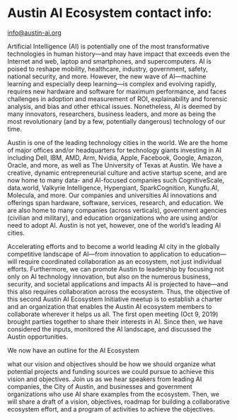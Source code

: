 # Austin AI Ecosystem contact info:
info@austin-ai.org

Artificial Intelligence (AI) is potentially one of the most transformative technologies in human history—and may have impact that exceeds even the Internet and web, laptop and smartphones, and supercomputers. AI is poised to reshape mobility, healthcare, industry, government, safety, national security, and more. However, the new wave of AI—machine learning and especially deep learning—is complex and evolving rapidly, requires new hardware and software for maximum performance, and faces challenges in adoption and measurement of ROI, explainability and forensic analysis, and bias and other ethical issues. Nonetheless, AI is deemed by many innovators, researchers, business leaders, and more as being the most revolutionary (and by a few, potentially dangerous) technology of our time.

Austin is one of the leading technology cities in the world. We are the home of major offices and/or headquarters for technology giants investing in AI including Dell, IBM, AMD, Arm, Nvidia, Apple, Facebook, Google, Amazon, Oracle, and more, as well as The University of Texas at Austin. We have a creative, dynamic entrepreneurial culture and active startup scene, and are now home to many data- and AI-focused companies such CognitiveScale, data.world, Valkyrie Intelligence, Hypergiant, SparkCognition, Kungfu.AI, Molecula, and more. Our companies and universities AI innovations and offerings span hardware, software, services, research, and education. We are also home to many companies (across verticals), government agencies (civilian and military), and education organizations who are using and/or need to adopt AI. Austin is not yet, however, one of the world’s leading AI cities.

Accelerating efforts and to become a world leading AI city in the globally competitive landscape of AI—from innovation to application to education—will require coordinated collaboration as an ecosystem, not just individual efforts. Furthermore, we can promote Austin to leadership by focusing not only on AI technology innovation, but also on the numerous business, security, and societal applications and impacts AI is projected to have—and this also requires collaboration across the ecosystem. Thus, the objective of this second Austin AI Ecosystem Initiative meetup is to establish a charter and an organization that enables the Austin AI ecosystem members to collaborate wherever it helps us all. The first open meeting (Oct 9, 2019) brought parties together to share their interests in AI. Since then, we have considered the inputs, monitored the AI landscape, and discussed the Austin opportunities.

We now have an outline for the AI Ecosystem

what our vision and objectives should be
how we should organize
what potential projects and funding sources we could pursue to achieve this vision and objectives.
Join us as we hear speakers from leading AI companies, the City of Austin, and businesses and government organizations who use AI share examples from the ecosystem. Then, we will share a draft of a vision, objectives, roadmap for building a collaborative ecosystem effort, and a program of activities to achieve the objectives.

